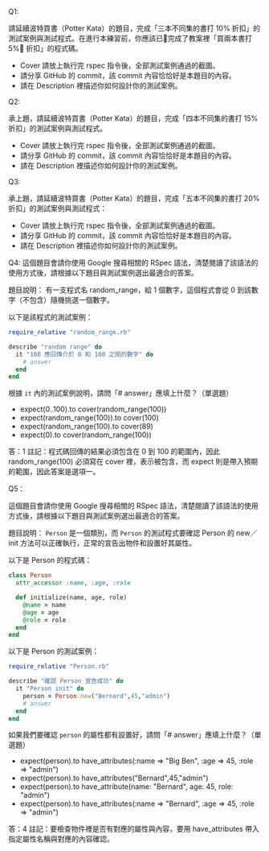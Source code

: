 Q1:

請延續波特買書（Potter Kata）的題目，完成「三本不同集的書打 10% 折扣」的測試案例與測試程式。在進行本練習前，你應該已完成了教案裡「買兩本書打 5% 折扣」的程式碼。

- Cover 請放上執行完 rspec 指令後，全部測試案例通過的截圖。
- 請分享 GitHub 的 commit，該 commit 內容恰恰好是本題目的內容。
- 請在 Description 裡描述你如何設計你的測試案例。

Q2:

承上題，請延續波特買書（Potter Kata）的題目，完成「四本不同集的書打 15% 折扣」的測試案例與測試程式。

- Cover 請放上執行完 rspec 指令後，全部測試案例通過的截圖。
- 請分享 GitHub 的 commit，該 commit 內容恰恰好是本題目的內容。
- 請在 Description 裡描述你如何設計你的測試案例。

Q3:

承上題，請延續波特買書（Potter Kata）的題目，完成「五本不同集的書打 20% 折扣」的測試案例與測試程式：

- Cover 請放上執行完 rspec 指令後，全部測試案例通過的截圖。
- 請分享 GitHub 的 commit，該 commit 內容恰恰好是本題目的內容。
- 請在 Description 裡描述你如何設計你的測試案例。

Q4:
這個題目會請你使用 Google 搜尋相關的 RSpec 語法，清楚閱讀了該語法的使用方式後，請根據以下題目與測試案例選出最適合的答案。

題目說明：
有一支程式名 random_range，給 1 個數字，這個程式會從 0 到該數字（不包含）隨機挑選一個數字。

以下是該程式的測試案例：

```Ruby
require_relative "random_range.rb"

describe "random range" do
  it "100 應回傳介於 0 和 100 之間的數字" do
    # answer
  end
end
```

根據 `it` 內的測試案例說明，請問「# answer」應填上什麼？（單選題）

- expect(0..100).to cover(random_range(100))
- expect(random_range(100)).to cover(100)
- expect(random_range(100).to cover(89)
- expect(0).to cover(random_range(100))

答：1
註記：程式碼回傳的結果必須包含在 0 到 100 的範圍內，因此 random_range(100) 必須寫在 cover 裡，表示被包含，而 expect 則是帶入預期的範圍，因此答案是選項一。


Q5：

這個題目會請你使用 Google 搜尋相關的 RSpec 語法，清楚閱讀了該語法的使用方式後，請根據以下題目與測試案例選出最適合的答案。

題目說明：
`Person` 是一個類別，而 `Person` 的測試程式要確認 Person 的 new／init 方法可以正確執行，正常的宣告出物件和設置好其屬性。

以下是 Person 的程式碼：

```Ruby
class Person
  attr_accessor :name, :age, :role

  def initialize(name, age, role)
    @name = name
    @age = age
    @role = role
  end
end
```

以下是 Person 的測試案例：

```Ruby
require_relative "Person.rb"

describe "確認 Person 宣告成功" do
  it "Person init" do
    person = Person.new("Bernard",45,"admin")
    # answer
  end
end
```

如果我們要確認 `person` 的屬性都有設置好，請問「# answer」應填上什麼？（單選題）

- expect(person).to have_attributes(:name => "Big Ben", :age => 45, :role => "admin")
- expect(person).to have_attributes("Bernard",45,"admin")
- expect(person).to have_attribute(name: "Bernard", age: 45, role: "admin")
- expect(person).to have_attributes(:name => "Bernard", :age => 45, :role => "admin")

答：4
註記：要檢查物件裡是否有對應的屬性與內容，要用 have_attributes 帶入指定屬性名稱與對應的內容確認。
